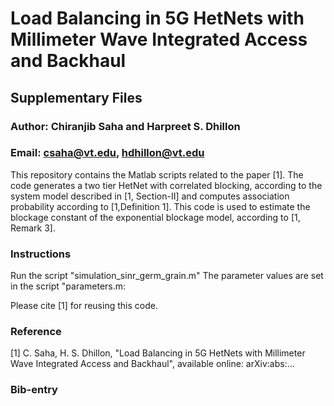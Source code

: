 # Load Balancing in 5G HetNets with Millimeter Wave Integrated Access and Backhaul
## Supplementary Files
### Author: Chiranjib Saha and Harpreet S. Dhillon
### Email: csaha@vt.edu, hdhillon@vt.edu

This repository contains the Matlab scripts related to the paper [1]. 
The code generates a two tier HetNet with correlated blocking, according to the system model described in [1, Section-II] and computes association probability according to [1,Definition 1]. 
This code is used to estimate the blockage constant of the exponential blockage model, according to [1, Remark 3].  

### Instructions 
Run the script "simulation_sinr_germ_grain.m"
The parameter values are set in the script "parameters.m:

Please cite [1] for reusing this code.

### Reference

[1] C. Saha, H. S. Dhillon, "Load Balancing in 5G HetNets with Millimeter Wave Integrated Access and Backhaul", available online: arXiv:abs:...

### Bib-entry
